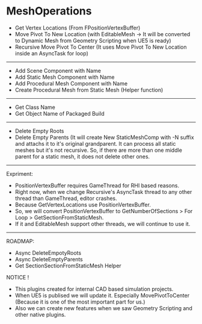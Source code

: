 # MeshOperations

- Get Vertex Locations (From FPositionVertexBuffer)
- Move Pivot To New Location (with EditableMesh -> It will be converted to Dynamic Mesh from Geometry Scripting when UE5 is ready)
- Recursive Move Pivot To Center (It uses Move Pivot To New Location inside an AsyncTask for loop)
--------------------------------------------------------------------------------------------
- Add Scene Component with Name
- Add Static Mesh Component with Name
- Add Procedural Mesh Component with Name
- Create Procedural Mesh from Static Mesh (Helper function)
--------------------------------------------------------------------------------------------
- Get Class Name
- Get Object Name of Packaged Build
--------------------------------------------------------------------------------------------
- Delete Empty Roots
- Delete Empty Parents (It will create New StaticMeshComp with -N suffix and attachs it to it's original grandparent.
It can process all static meshes but it's not recursive. So, if there are more than one middle parent for a static mesh, it does not delete other ones.
--------------------------------------------------------------------------------------------
Expriment:
- PositionVertexBuffer requires GameThread for RHI based reasons.
- Right now, when we change Recursive's AsyncTask thread to any other thread than GameThread, editor crashes.
- Because GetVertexLocations use PositionVertexBuffer.
- So, we will convert PositionVertexBuffer to GetNumberOfSections > For Loop > GetSectionFromStaticMesh.
- If it and EditableMesh support other threads, we will continue to use it.
--------------------------------------------------------------------------------------------
ROADMAP:
- Async DeleteEmpotyRoots
- Async DeleteEmptyParents
- Get SectionSectionFromStaticMesh Helper

NOTICE !
- This plugins created for internal CAD based simulation projects.
- When UE5 is publised we will update it. Especially MovePivotToCenter (Because it is one of the most important part for us.)
- Also we can create new features when we saw Geometry Scripting and other native plugins.
